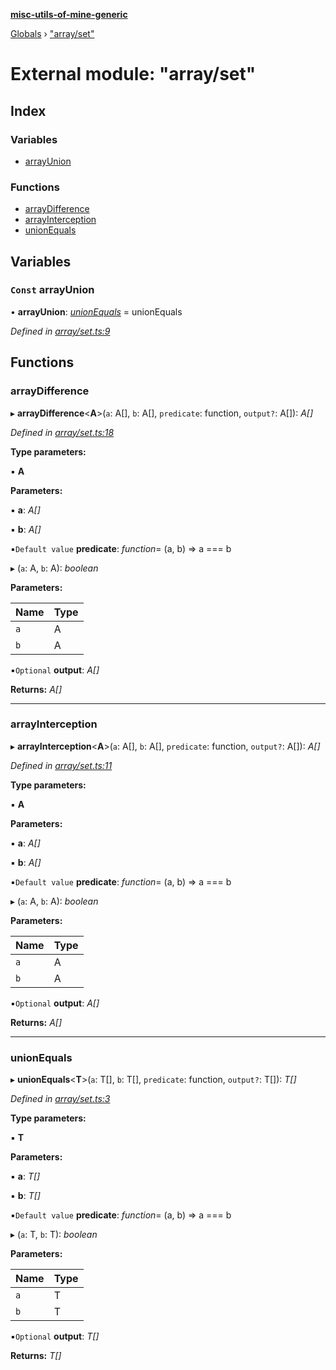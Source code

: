 **[misc-utils-of-mine-generic](../README.md)**

[Globals](../globals.md) › ["array/set"](_array_set_.md)

# External module: "array/set"

## Index

### Variables

* [arrayUnion](_array_set_.md#const-arrayunion)

### Functions

* [arrayDifference](_array_set_.md#arraydifference)
* [arrayInterception](_array_set_.md#arrayinterception)
* [unionEquals](_array_set_.md#unionequals)

## Variables

### `Const` arrayUnion

• **arrayUnion**: *[unionEquals](_array_set_.md#unionequals)* =  unionEquals

*Defined in [array/set.ts:9](https://github.com/cancerberoSgx/misc-utils-of-mine/blob/b6947cf/misc-utils-of-mine-generic/src/array/set.ts#L9)*

## Functions

###  arrayDifference

▸ **arrayDifference**<**A**>(`a`: A[], `b`: A[], `predicate`: function, `output?`: A[]): *A[]*

*Defined in [array/set.ts:18](https://github.com/cancerberoSgx/misc-utils-of-mine/blob/b6947cf/misc-utils-of-mine-generic/src/array/set.ts#L18)*

**Type parameters:**

▪ **A**

**Parameters:**

▪ **a**: *A[]*

▪ **b**: *A[]*

▪`Default value`  **predicate**: *function*=  (a, b) => a === b

▸ (`a`: A, `b`: A): *boolean*

**Parameters:**

Name | Type |
------ | ------ |
`a` | A |
`b` | A |

▪`Optional`  **output**: *A[]*

**Returns:** *A[]*

___

###  arrayInterception

▸ **arrayInterception**<**A**>(`a`: A[], `b`: A[], `predicate`: function, `output?`: A[]): *A[]*

*Defined in [array/set.ts:11](https://github.com/cancerberoSgx/misc-utils-of-mine/blob/b6947cf/misc-utils-of-mine-generic/src/array/set.ts#L11)*

**Type parameters:**

▪ **A**

**Parameters:**

▪ **a**: *A[]*

▪ **b**: *A[]*

▪`Default value`  **predicate**: *function*=  (a, b) => a === b

▸ (`a`: A, `b`: A): *boolean*

**Parameters:**

Name | Type |
------ | ------ |
`a` | A |
`b` | A |

▪`Optional`  **output**: *A[]*

**Returns:** *A[]*

___

###  unionEquals

▸ **unionEquals**<**T**>(`a`: T[], `b`: T[], `predicate`: function, `output?`: T[]): *T[]*

*Defined in [array/set.ts:3](https://github.com/cancerberoSgx/misc-utils-of-mine/blob/b6947cf/misc-utils-of-mine-generic/src/array/set.ts#L3)*

**Type parameters:**

▪ **T**

**Parameters:**

▪ **a**: *T[]*

▪ **b**: *T[]*

▪`Default value`  **predicate**: *function*=  (a, b) => a === b

▸ (`a`: T, `b`: T): *boolean*

**Parameters:**

Name | Type |
------ | ------ |
`a` | T |
`b` | T |

▪`Optional`  **output**: *T[]*

**Returns:** *T[]*